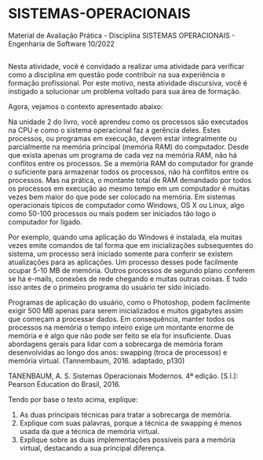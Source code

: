 # SISTEMAS-OPERACIONAIS
Material de Avaliação Prática - Disciplina SISTEMAS OPERACIONAIS - Engenharia de Software 10/2022
##
Nesta atividade, você é convidado a realizar uma atividade para verificar como a disciplina em questão pode contribuir na sua experiência e formação profissional. Por este motivo, nesta atividade discursiva, você é instigado a solucionar um problema voltado para sua área de formação.

Agora, vejamos o contexto apresentado abaixo:

Na unidade 2 do livro, você aprendeu como os processos são executados na CPU e como o sistema operacional faz a gerência deles. Estes processos, ou programas em execução, devem estar integralmente ou parcialmente na memória principal (memória RAM) do computador.  Desde que exista apenas um programa de cada vez na memória RAM, não há conflitos entre os processos. Se a memória RAM do computador for grande o suficiente para armazenar todos os processos, não há conflitos entre os processos. Mas na prática, o montante total de RAM demandado por todos os processos em execução ao mesmo tempo em um computador é muitas vezes bem maior do que pode ser colocado na memória. Em sistemas operacionais típicos de computador como Windows, OS X ou Linux, algo como 50-100 processos ou mais podem ser iniciados tão logo o computador for ligado.

Por exemplo, quando uma aplicação do Windows é instalada, ela muitas vezes emite comandos de tal forma que em inicializações subsequentes do sistema, um processo será iniciado somente para conferir se existem atualizações para as aplicações. Um processo desses pode facilmente ocupar 5-10 MB de memória. Outros processos de segundo plano conferem se há e-mails, conexões de rede chegando e muitas outras coisas. E tudo isso antes de o primeiro programa do usuário ter sido iniciado.

Programas de aplicação do usuário, como o Photoshop, podem facilmente exigir 500 MB apenas para serem inicializados e muitos gigabytes assim que começam a processar dados. Em consequência, manter todos os processos na memória o tempo inteiro exige um montante enorme de memória e é algo que não pode ser feito se ela for insuficiente. Duas abordagens gerais para lidar com a sobrecarga de memória foram desenvolvidas ao longo dos anos: swapping (troca de processos) e memória virtual.  (Tannembaum, 2016. adaptado, p130)
 

TANENBAUM, A. S. Sistemas Operacionais Modernos. 4ª edição. [S.l.]: Pearson Education do Brasil, 2016.
 
Tendo por base o texto acima, explique:
 
1. As duas principais técnicas para tratar a sobrecarga de memória.
2. Explique com suas palavras, porque a técnica de swapping é menos usada da que a técnica de memória virtual.
3. Explique sobre as duas implementações possíveis para a memória virtual, destacando a sua principal diferença.
